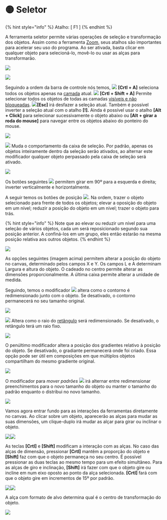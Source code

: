 # 🟡 Seletor

{% hint style="info" %}
Atalho: \[ F1 ]
{% endhint %}

A ferramenta seletor permite várias operações de seleção e transformação dos objetos. Assim como a ferramenta [Zoom](zoom.md), seus atalhos são importantes para acelerar seu uso do programa. Ao ser ativada, basta clicar em qualquer objeto para selecioná-lo, movê-lo ou usar as alças para transformarão.

![](<../.gitbook/assets/Peek 01-07-2022 13-33.gif>)

![](../.gitbook/assets/1)

Seguindo a ordem da barra de controle nós temos, ![](<../.gitbook/assets/image (49).png>) **\[Crtl + A]** seleciona todos os objetos apenas na [camada](../paineis/camadas-e-objetos.md) atual. ![](<../.gitbook/assets/image (45).png>) **\[Crtl + Shift + A]** Permite selecionar todos os objetos de todas as camadas [visíveis e não bloqueadas](../paineis/camadas-e-objetos.md#visivel-e-bloqueado). ![](<../.gitbook/assets/image (17).png>)**\[Esc]** irá desfazer a seleção atual. Também é possível inverter a seleção atual com o atalho **\[!].**  Ainda é possível usar o atalho **\[Alt + Click]** para selecionar sucessivamente o objeto abaixo ou **\[Alt + girar a roda do mouse]** para navegar entre os objetos abaixo do ponteiro do mouse.

![](<../.gitbook/assets/Peek 01-07-2022 14-40.gif>)

![](<../.gitbook/assets/image (20).png>) Muda o comportamento da caixa de seleção. Por padrão, apenas os objetos inteiramente dentro da seleção serão ativados, ao alternar este modificador qualquer objeto perpassado pela caixa de seleção será ativado.

![](<../.gitbook/assets/Peek 01-07-2022 13-39.gif>)

Os botões seguintes ![](<../.gitbook/assets/image (36).png>) permitem girar em 90º para a esquerda e direita; inverter verticalmente e horizontalmente.&#x20;

A seguir temos os botões de posição ![](<../.gitbook/assets/image (27).png>). Na ordem, trazer o objeto selecionado para frente de todos os objetos; elevar a oposição do objeto em um nível; reduzir a posição do objeto em um nivel; trazer o objeto para trás.

{% hint style="info" %}
Note que ao elevar ou reduzir um nível para uma seleção de vários objetos, cada um será reposicionado segundo sua posição anterior. A confiná-los em um grupo, eles então estarão na mesma posição relativa aos outros objetos.
{% endhint %}

![](<../.gitbook/assets/image (42).png>)

As opções seguintes (imagem acima) permitem alterar a posição do objeto no canvas, determinado pelos campos X e Y. Os campos L e A determinam Largura e altura do objeto. O cadeado no centro permite alterar as dimensões proporcionalmente. A última caixa permite alterar a unidade de medida.

Seguindo, temos o modificador ![](<../.gitbook/assets/image (37).png>) altera como o contorno é redimensionado junto com o objeto. Se desativado, o contorno permanecerá no seu tamanho original.

![](<../.gitbook/assets/Peek 01-07-2022 14-03.gif>)

![](<../.gitbook/assets/image (52).png>) Altera como o raio do [retângulo](retangulo.md) será redimensionado. Se desativado, o retângulo terá um raio fixo.&#x20;

![](<../.gitbook/assets/Peek 01-07-2022 14-04.gif>)

O penúltimo modificador altera a posição dos gradientes relativo à posição do objeto. Se desativado, o gradiante permanecerá onde foi criado. Essa opção pode ser útil em composições em que múltiplos objetos compartilham do mesmo gradiente original.

![](<../.gitbook/assets/Peek 01-07-2022 14-10.gif>)

O modificador para _mover padrões_ ![](../.gitbook/assets/2) irá alternar entre redimensionar preenchimentos para o novo tamanho do objeto ou manter o tamanho do padrão enquanto o distribui no novo tamanho.

![](../.gitbook/assets/3)

Vamos agora entrar fundo para as interações da ferramentas diretamente no canvas. Ao clicar sobre um objeto, aparecerão as alças para mudar as suas dimensões, um clique-duplo irá mudar as alçar para girar ou inclinar o objeto.

![](<../.gitbook/assets/image (35).png>)![](<../.gitbook/assets/image (58).png>)

As teclas **\[Crtl]** e **\[Shift]** modificam a interação com as alças. No caso das alças de dimensão, pressionar **\[Crtl]** mantêm a proporção do objeto e **\[Shift]** faz com que o objeto permaneça no seu centro. É possível pressionar as duas teclas ao mesmo tempo para um efeito simultâneo. Para as alças de giro e inclinação, **\[Shift]** irá fazer com que o objeto gire ou incline em num eixo oposto ao ponto da alça selecionada. **\[Crtl]** fará com que o objeto gire em incrementos de 15º por padrão.

![](<../.gitbook/assets/Peek 01-07-2022 14-54.gif>)![](<../.gitbook/assets/Peek 01-07-2022 14-59.gif>)

A alça com formato de alvo determina qual é o centro de transformação do objeto.&#x20;

![](<../.gitbook/assets/Peek 01-07-2022 15-04.gif>)



